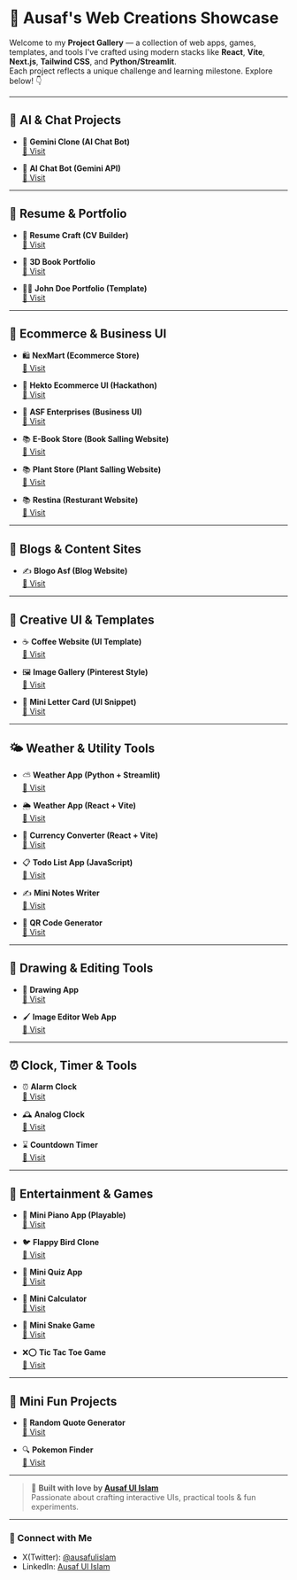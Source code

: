  # 🌟 Ausaf's Web Creations Showcase

Welcome to my **Project Gallery** — a collection of web apps, games, templates, and tools I've crafted using modern stacks like **React**, **Vite**, **Next.js**, **Tailwind CSS**, and **Python/Streamlit**.  
Each project reflects a unique challenge and learning milestone. Explore below! 👇

---

## 🧠 AI & Chat Projects

- 🤖 **Gemini Clone (AI Chat Bot)**  
  [🔗 Visit](https://gemini-clone-ausaf.vercel.app)

- 💬 **AI Chat Bot (Gemini API)**  
  [🔗 Visit](https://ai-chatbot-ausaf.vercel.app)

---

## 📄 Resume & Portfolio

- 📑 **Resume Craft (CV Builder)**  
  [🔗 Visit](https://ausaf-resume-bulder.vercel.app)

- 📕 **3D Book Portfolio**  
  [🔗 Visit](https://3d-book-portfolio-ausaf.vercel.app)

- 👨‍💼 **John Doe Portfolio (Template)**  
  [🔗 Visit](https://jhon-doe-ausaf.vercel.app)

---

## 🛒 Ecommerce & Business UI

- 🛍️ **NexMart (Ecommerce Store)**  
  [🔗 Visit](https://nexmart-ausaf.vercel.app)

- 🧾 **Hekto Ecommerce UI (Hackathon)**  
  [🔗 Visit](https://nextjs-hackathone-ausaf.vercel.app)

- 🏢 **ASF Enterprises (Business UI)**  
  [🔗 Visit](https://ausaf-enterprises-2.vercel.app)

- 📚 **E-Book Store (Book Salling Website)**  
  [🔗 Visit](https://book-store-ausaf.vercel.app)

- 📚 **Plant Store (Plant Salling Website)**  
  [🔗 Visit](https://plant-store-ausaf.vercel.app)

- 📚 **Restina (Resturant Website)**  
  [🔗 Visit](https://book-store-ausaf.vercel.app/)

---

## 📰 Blogs & Content Sites

- ✍️ **Blogo Asf (Blog Website)**  
  [🔗 Visit](https://blogo-asf.vercel.app)

---

## 🧩 Creative UI & Templates

- ☕ **Coffee Website (UI Template)**  
  [🔗 Visit](https://cofee-website-ausaf.vercel.app)

- 🖼️ **Image Gallery (Pinterest Style)**  
  [🔗 Visit](https://image-gallery-ausaf.vercel.app)

- 📇 **Mini Letter Card (UI Snippet)**  
  [🔗 Visit](https://mini-letter-card.vercel.app)

---

## 🌤️ Weather & Utility Tools

- ⛅ **Weather App (Python + Streamlit)**  
  [🔗 Visit](https://weatherappausaf.streamlit.app)

- 🌦️ **Weather App (React + Vite)**  
  [🔗 Visit](https://weather-web-react-ausaf.vercel.app)

- 💱 **Currency Converter (React + Vite)**  
  [🔗 Visit](https://currency-convertor-react-ausaf.vercel.app/)

- 📋 **Todo List App (JavaScript)**  
  [🔗 Visit](https://todo-list-ausaf.vercel.app)

- ✍️ **Mini Notes Writer**  
  [🔗 Visit](https://notes-app-ausaf.vercel.app)

- 🔐 **QR Code Generator**  
  [🔗 Visit](https://qr-code-generator-ausaf.vercel.app)

---

## 🎨 Drawing & Editing Tools

- 🎨 **Drawing App**  
  [🔗 Visit](https://drawing-web-ausaf.vercel.app)

- 🖌️ **Image Editor Web App**  
  [🔗 Visit](https://image-editor-ausaf.vercel.app)

---

## ⏰ Clock, Timer & Tools

- ⏰ **Alarm Clock**  
  [🔗 Visit](https://alarm-clock-ausaf.vercel.app)

- 🕰️ **Analog Clock**  
  [🔗 Visit](https://analog-clock-ausaf.vercel.app)

- ⌛ **Countdown Timer**  
  [🔗 Visit](https://ausafulislam-countdowntimer.vercel.app)

---

## 🎵 Entertainment & Games

- 🎹 **Mini Piano App (Playable)**  
  [🔗 Visit](https://playable-piano-ausaf.vercel.app)

- 🐦 **Flappy Bird Clone**  
  [🔗 Visit](https://ausafulislam-fllapybird-game.vercel.app)

- 🧠 **Mini Quiz App**  
  [🔗 Visit](https://quiz-app-ausaf.vercel.app)

- 🧮 **Mini Calculator**  
  [🔗 Visit](https://ausafulislam-calculator.vercel.app)

- 🐍 **Mini Snake Game**  
  [🔗 Visit](http://snack-game-asf.vercel.app)

- ❌⭕ **Tic Tac Toe Game**  
  [🔗 Visit](https://tic-tac-toe-ausaf.vercel.app)

---

## 🎲 Mini Fun Projects

- 📜 **Random Quote Generator**  
  [🔗 Visit](https://random-quote-generator-ausaf.vercel.app)

- 🔍 **Pokemon Finder**  
  [🔗 Visit](https://asf-pokemon-web.vercel.app)

---

> 🚀 **Built with love by [Ausaf Ul Islam](https://github.com/ausafulislam)**  
> Passionate about crafting interactive UIs, practical tools & fun experiments.

---

### 📌 Connect with Me
- X(Twitter): [@ausafulislam](https://x.com/ausafulislam_h)
- LinkedIn: [Ausaf Ul Islam](https://www.linkedin.com/in/ausafulislam/)
